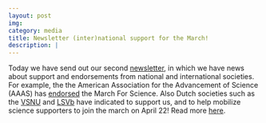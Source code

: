 ```yaml
---
layout: post
img: 
category: media
title: Newsletter (inter)national support for the March!
description: |
---
```

  Today we have send out our second [newsletter](http://us15.campaign-archive2.com/?u=6f5ee361725aee04f2478e8f7&id=a0637d260e), in which we have news about support and endorsements from national and international societies. For example, the the American Association for the Advancement of Science (AAAS) has [endorsed](https://www.aaas.org/news/aaas-and-march-science-partner-uphold-science) the March For Science. Also Dutch societies such as the [VSNU](http://www.vsnu.nl/) and [LSVb](https://lsvb.nl/nl/) have indicated to support us, and to help mobilize science supporters to join the march on April 22! Read more [here](http://us15.campaign-archive2.com/?u=6f5ee361725aee04f2478e8f7&id=a0637d260e).
